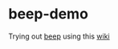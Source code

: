 # beep-demo

Trying out [beep](https://github.com/faiface/beep) using this [wiki](https://github.com/faiface/beep/wiki)
